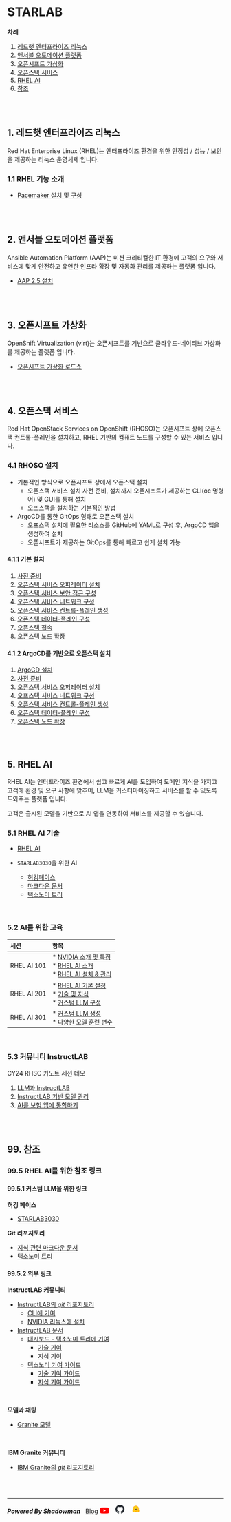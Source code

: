 # STARLAB

**차례**
1. [레드햇 엔터프라이즈 리눅스](README.md#1-레드햇-엔터프라이즈-리눅스)
2. [앤서블 오토메이션 플랫폼](README.md#2-앤서블-오토메이션-플랫폼)
3. [오픈시프트 가상화](README.md#3-오픈시프트-가상화)
4. [오픈스택 서비스](README.md#4-오픈스택-서비스)
5. [RHEL AI](README.md#5-rhel-ai)
99. [참조](README.md#99-참조)
<br>
<br>

## 1. 레드햇 엔터프라이즈 리눅스

Red Hat Enterprise Linux (RHEL)는 엔터프라이즈 환경을 위한 안정성 / 성능 / 보안을 제공하는 리눅스 운영체제 입니다.

### 1.1 RHEL 기능 소개

* [Pacemaker 설치 및 구성](https://github.com/starlab3030/pacemaker)
<br>
<br>

## 2. 앤서블 오토메이션 플랫폼

Ansible Automation Platform (AAP)는 미션 크리티컬한 IT 환경에 고객의 요구와 서비스에 맞게 안전하고 유연한 인프라 확장 및 자동화 관리를 제공하는 플랫폼 입니다.

* [AAP 2.5 설치](https://github.com/starlab3030/aap-instalation)
<br>
<br>

## 3. 오픈시프트 가상화

OpenShift Virtualization (virt)는 오픈시프트를 기반으로 클라우드-네이티브 가상화를 제공하는 플랫폼 입니다.

* [오픈시프트 가상화 로드쇼](https://github.com/starlab3030/openshift-virt-lab/tree/main/openshift)
<br>
<br>

## 4. 오픈스택 서비스

Red Hat OpenStack Services on OpenShift (RHOSO)는 오픈시프트 상에 오픈스택 컨트롤-플레인을 설치하고, RHEL 기반의 컴퓨트 노드를 구성할 수 있는 서비스 입니다.

### 4.1 RHOSO 설치

* 기본적인 방식으로 오픈시프트 상에서 오픈스택 설치
  + 오픈스택 서비스 설치 사전 준비, 설치까지 오픈시프트가 제공하는 CLI(oc 명령어) 및 GUI를 통해 설치
  + 오프스택을 설치하는 기본적인 방법
* ArgoCD를 통한 GitOps 형태로 오픈스택 설치
  + 오프스택 설치에 필요한 리소스를 GitHub에 YAML로 구성 후, ArgoCD 앱을 생성하여 설치
  + 오픈시프트가 제공하는 GitOps를 통해 빠르고 쉽게 설치 가능

#### 4.1.1 기본 설치 

1. [사전 준비](https://github.com/starlab3030/rhoso-temp/blob/main/beta-lab/pre-requisite-ops.md)
2. [오픈스택 서비스 오퍼레이터 설치](https://github.com/starlab3030/rhoso-temp/blob/main/beta-lab/install-oso-operators.md)
3. [오픈스택 서비스 보안 접근 구성](https://github.com/starlab3030/rhoso-temp/blob/main/beta-lab/provide-secure-access-to-rhoso.md)
4. [오픈스택 서비스 네트워크 구성](https://github.com/starlab3030/rhoso-temp/blob/main/beta-lab/prepare-openshfit-for-rhoso-network-isolation.md)
5. [오픈스택 서비스 컨트롤-플레인 생성](https://github.com/starlab3030/rhoso-temp/blob/main/beta-lab/create-oso-ctl-plane.md)
6. [오픈스택 데이터-플레인 구성](https://github.com/starlab3030/rhoso-temp/blob/main/beta-lab/configure-data-plane.md)
7. [오픈스택 접속](https://github.com/starlab3030/rhoso-temp/blob/main/beta-lab/access-openstack.md)
8. [오픈스택 노드 확장](https://github.com/starlab3030/rhoso-temp/blob/main/beta-lab/scale-out-compute.md)

#### 4.1.2 ArgoCD를 기반으로 오픈스택 설치

1. [ArgoCD 설치](https://github.com/starlab3030/rhoso-temp/blob/main/beta-lab-via-argocd/install-argocd.md)
2. [사전 준비](https://github.com/starlab3030/rhoso-temp/blob/main/beta-lab-via-argocd/pre-requisite-ops-via-argocd.md)
3. [오픈스택 서비스 오퍼레이터 설치](https://github.com/starlab3030/rhoso-temp/blob/main/beta-lab-via-argocd/install-oso-operators-via-argocd.md)
4. [오프스택 서비스 네트워크 구성](https://github.com/starlab3030/rhoso-temp/blob/main/beta-lab-via-argocd/prepare-openshfit-for-rhoso-network-isolation-via-argocd.md)
5. [오픈스택 서비스 컨트롤-플레인 생성](https://github.com/starlab3030/rhoso-temp/blob/main/beta-lab-via-argocd/create-oso-ctl-plane-via-argocd.md)
6. [오픈스택 데이터-플레인 구성](https://github.com/starlab3030/rhoso-temp/blob/main/beta-lab-via-argocd/configure-data-plane-via-argocd.md)
7. [오픈스택 노드 확장](https://github.com/starlab3030/rhoso-temp/blob/main/beta-lab-via-argocd/scale-out-compute.md)
<br>
<br>

## 5. RHEL AI

RHEL AI는 엔터프라이즈 환경에서 쉽고 빠르게 AI를 도입하여 도메인 지식을 가지고 고객에 환경 및 요구 사항에 맞추어, LLM을 커스터마이징하고 서비스를 할 수 있도록 도와주는 플랫폼 입니다.

고객은 출시된 모델을 기반으로 AI 앱을 연동하여 서비스를 제공할 수 있습니다.

### 5.1 RHEL AI 기술

* [RHEL AI](https://github.com/starlab3030/rhel-ai)

* `STARLAB3030`을 위한 AI
  + [허깅페이스](https://github.com/starlab3030)
  + [마크다운 문서](https://github.com/starlab3030/knowledges_for_instructlab)
  + [택소노미 트리](https://github.com/starlab3030/taxonomy_for_instructlab)
<br>

### 5.2 AI를 위한 교육

|세션|항목|
|:---|:---|
|RHEL AI 101|* [NVIDIA 소개 및 특징](https://github.com/starlab3030/rhel-ai/blob/main/nvidia_gpus/nvidia_gpu_features.md)<br>* [RHEL AI 소개](https://github.com/starlab3030/rhel-ai/blob/main/contents/instroduction_of_rhel_ai.md)<br>* [RHEL AI 설치 & 관리](https://github.com/starlab3030/rhel-ai/blob/main/contents/manage_life-cycle_of_rhel_ai.md)|
|RHEL AI 201|* [RHEL AI 기본 설정](https://github.com/starlab3030/rhel-ai/blob/main/contents/rhel_ai.md)<br>* [기술 및 지식](https://github.com/starlab3030/rhel-ai/blob/main/contents/skills_and_knowledges.md)<br>* [커스텀 LLM 구성](https://github.com/starlab3030/rhel-ai/blob/main/contents/generate_custom_llm.md)|
|RHEL AI 301|* [커스텀 LLM 생성](https://github.com/starlab3030/rhel-ai/blob/main/sample_tests/custom_llm_with_dgx-h100.md)<br>* [다양한 모델 훈련 변수](https://github.com/starlab3030/rhel-ai/blob/main/sample_tests/train_llm_with_various_vars.md)|

<br>

<!---
<table>
  <tr>
    <th>세션</th>
    <th>항목</th>
  </tr>
  <tr>
    <td>RHEL AI 101</td>
    <td>
      <ul>
        <li><a href=https://github.com/starlab3030/rhel-ai/blob/main/nvidia_gpus/nvidia_gpu_features.md>NVIDIA 소개 및 특징</a></li>
        <li><a href=https://github.com/starlab3030/rhel-ai/blob/main/contents/instroduction_of_rhel_ai.md>RHEL AI 소개</a></li>
        <li><a href=https://github.com/starlab3030/rhel-ai/blob/main/contents/manage_life-cycle_of_rhel_ai.md>RHEL AI 설치 & 관리</a></li>
      </ul>
    </td>
  </tr>
  <tr>
    <td>RHEL AI 201</td>
    <td>
      <ul>
        <li><a href=https://github.com/starlab3030/rhel-ai/blob/main/contents/rhel_ai.md>RHEL AI 기본 설정</a></li>
        <li><a href=https://github.com/starlab3030/rhel-ai/blob/main/contents/skills_and_knowledges.md>기술 및 지식</a></li>
        <li><a href=https://github.com/starlab3030/rhel-ai/blob/main/contents/generate_custom_llm.md>커스텀 LLM 구성</a></li>
      </ul>
    </td>
  </tr>
  <tr>
    <td>RHEL AI 301</td>
    <td>
      <ul>
        <li><a href=https://github.com/starlab3030/rhel-ai/blob/main/sample_tests/custom_llm_with_dgx-h100.md>커스텀 LLM 생성</a></li>
        <li><a href=https://github.com/starlab3030/rhel-ai/blob/main/sample_tests/train_llm_with_various_vars.md>다양한 모델 훈련 변수</a></li>
      </ul>
    </td>
  </tr>
</table>
--->

### 5.3 커뮤니티 InstructLAB

CY24 RHSC 키노트 세션 데모
1. [LLM과 InstructLAB](https://github.com/starlab3030/rhel-ai/blob/main/rhsc-demo/introdution-of-lab.md)
2. [InstructLAB 기반 모델 관리](https://github.com/starlab3030/rhel-ai/blob/main/rhsc-demo/start-with-instructlab.md)
3. [AI를 보험 앱에 통합하기](https://github.com/starlab3030/rhel-ai/blob/main/rhsc-demo/integrate-ai-into-app.md)
<br>
<br>

## 99. 참조

<!---
### 99.1 RHEL을 위한 참조 링크

*차후 업데이트*
<br>

### 99.2 AAP를 위한 참조 링크

*차후 업데이트*
<br>

### 99.3 오픈시프트 가상화를 위한 참조 링크

*차후 업데이트*
<br>

### 99.4 RHOSO를 위한 참조 링크

*차후 업데이트*
<br>
--->

### 99.5 RHEL AI를 위한 참조 링크

#### 99.5.1 커스텀 LLM을 위한 링크

**허깅 페이스**
* [STARLAB3030](https://huggingface.co/starlab3030)

**Git 리포지토리**
* [지식 관련 마크다운 문서](https://github.com/starlab3030/knowledges_for_instructlab)
* [택소노미 트리](https://github.com/starlab3030/taxonomy_for_instructlab)

#### 99.5.2 외부 링크

**InstructLAB 커뮤니티**
* [InstructLAB의 *git* 리포지토리](https://github.com/instructlab)
  + [CLI에 기여](https://github.com/instructlab/instructlab/blob/main/CONTRIBUTING/CONTRIBUTING.md)
  + [NVIDIA 리눅스에 설치](https://docs.instructlab.ai/getting-started/linux_nvidia/)
* [InstructLAB 문서](https://docs.instructlab.ai/)
  + [대시보드 - 택소노미 트리에 기여](https://ui.instructlab.ai/)
    - [기술 기여](https://ui.instructlab.ai/contribute/skill)
    - [지식 기여](https://ui.instructlab.ai/contribute/knowledge)
  + [택소노미 기여 가이드](https://docs.instructlab.ai/taxonomy/upstream/contribution_guidelines/)
    - [기술 기여 가이드](https://docs.instructlab.ai/taxonomy/upstream/skills_contribution_details/)
    - [지식 기여 가이드](https://docs.instructlab.ai/taxonomy/upstream/knowledge_contribution_details/)
<br>

**모델과 채팅**
* [Granite 모델](https://ui.instructlab.ai/playground/chat)
<br>

**IBM Granite 커뮤니티**
* [IBM Granite의 *git* 리포지토리](https://github.com/ibm-granite)
<br>
<br>

------

***Powered By Shadowman*** &nbsp;&nbsp;[Blog](https://blog.naver.com/dark_selee) [<img src="images/youtube.png" width="21px" title="100px" alt="유투브"/>](https://www.youtube.com/@starlab3030) &nbsp;&nbsp; [<img src="images/github-mark.svg" width="21px" title="100px" alt="것허브"/>](https://github.com/starlab3030/starlab3030.github.io) &nbsp;&nbsp; [<img src="images/hf-logo.png" width="21px" title="100px" alt="허깅페이스"/>](https://huggingface.co/starlab3030)
